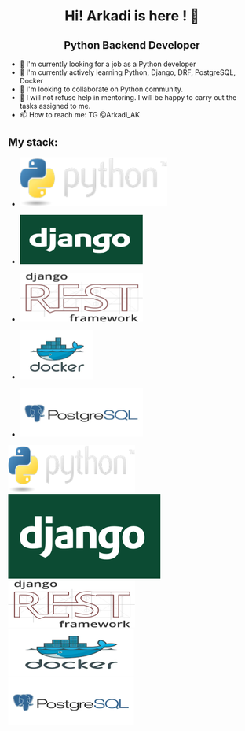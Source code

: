 <h1 align="center"> Hi! Arkadi is here ! 👋 </h1>
<h2 align="center"> Python Backend Developer </h2>

- 🔭 I'm currently looking for a job as a Python developer
- 🌱 I'm currently actively learning Python, Django, DRF, PostgreSQL, Docker
- 👯 I'm looking to collaborate on Python community.
- 🤔 I will not refuse help in mentoring. I will be happy to carry out the tasks assigned to me.
- 📫 How to reach me: TG @Arkadi_AK

<h2>My stack:</h2>


* <img src="https://github.com/Arkadi-AK/arkadi-ak/blob/main/images/python-logo.png" width="300px" height="100px"/></p>
* <img src="https://github.com/Arkadi-AK/arkadi-ak/blob/main/images/Django.PNG" width="250px" height="100px"/></p>
* <img src="https://github.com/Arkadi-AK/arkadi-ak/blob/main/images/logo_DRF.png" width="250px" height="100px"/></p>
* <img src="https://github.com/Arkadi-AK/arkadi-ak/blob/main/images/logo_docker.png" width="150px" height="100px"/></p>
* <img src="https://github.com/Arkadi-AK/arkadi-ak/blob/main/images/logo_postgres.png" width="250px" height="100px"/></p>


![python](https://github.com/Arkadi-AK/arkadi-ak/blob/main/images/python-logo.png)
![django](https://github.com/Arkadi-AK/arkadi-ak/blob/main/images/Django.PNG)
![django_DRF](https://github.com/Arkadi-AK/arkadi-ak/blob/main/images/logo_DRF.png)
![Docker](https://github.com/Arkadi-AK/arkadi-ak/blob/main/images/logo_docker.png)
![Postgres](https://github.com/Arkadi-AK/arkadi-ak/blob/main/images/logo_postgres.png)